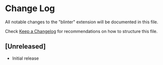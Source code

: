 # Change Log

All notable changes to the "blinter" extension will be documented in this file.

Check [Keep a Changelog](http://keepachangelog.com/) for recommendations on how to structure this file.

## [Unreleased]

- Initial release